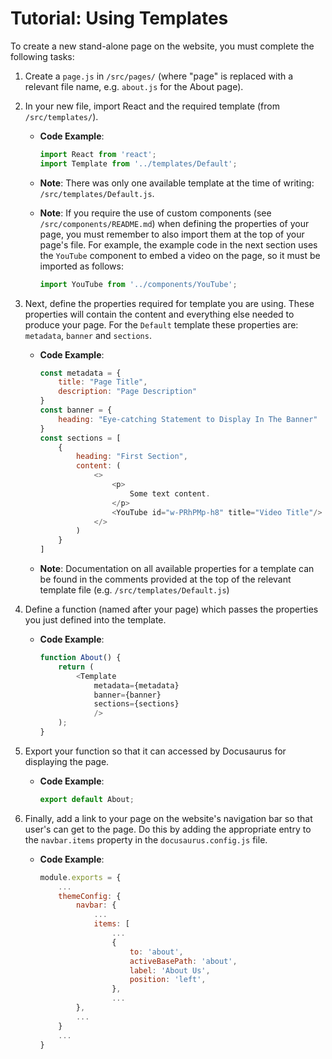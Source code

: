 # Tutorial: Using Templates

To create a new stand-alone page on the website, you must complete the following tasks:

1. Create a `page.js` in `/src/pages/` (where "page" is replaced with a relevant file name, e.g. `about.js` for the About page).

2. In your new file, import React and the required template (from `/src/templates/`).

    - **Code Example**: 

        ```javascript
        import React from 'react';
        import Template from '../templates/Default';
        ```

    - **Note**: There was only one available template at the time of writing: `/src/templates/Default.js`.

    - **Note**: If you require the use of custom components (see `/src/components/README.md`) when defining the properties of your page, you must remember to also import them at the top of your page's file. For example, the example code in the next section uses the `YouTube` component to embed a video on the page, so it must be imported as follows:

        ```javascript
        import YouTube from '../components/YouTube';
        ```

3. Next, define the properties required for template you are using. These properties will contain the content and everything else needed to produce your page. For the `Default` template these properties are: `metadata`, `banner` and `sections`.

    - **Code Example**:

        ```javascript
        const metadata = {
            title: "Page Title",
            description: "Page Description"
        }
        const banner = {
            heading: "Eye-catching Statement to Display In The Banner"
        }
        const sections = [
            {
                heading: "First Section",
                content: (
                    <>
                        <p>
                            Some text content.
                        </p>
                        <YouTube id="w-PRhPMp-h8" title="Video Title"/>
                    </>
                )
            }
        ]
        ```

    - **Note**: Documentation on all available properties for a template can be found in the comments provided at the top of the relevant template file (e.g. `/src/templates/Default.js`) 
    
4. Define a function (named after your page) which passes the properties you just defined into the template.

    - **Code Example**:

        ```javascript
        function About() {
            return (
                <Template
                    metadata={metadata}
                    banner={banner}
                    sections={sections} 
                    />
            );
        }
        ```

5. Export your function so that it can accessed by Docusaurus for displaying the page.

    - **Code Example**:

        ```javascript
        export default About;
        ```

6. Finally, add a link to your page on the website's navigation bar so that user's can get to the page. Do this by adding the appropriate entry to the `navbar.items` property in the `docusaurus.config.js` file.

    - **Code Example**:

        ```javascript
        module.exports = {
            ...
            themeConfig: {
                navbar: {
                    ...
                    items: [
                        ...
                        {
                            to: 'about',
                            activeBasePath: 'about',
                            label: 'About Us',
                            position: 'left',
                        },
                        ...
                },
                ...
            }
            ...
        }
        ```